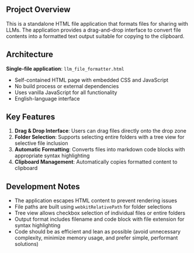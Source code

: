 ## Project Overview

This is a standalone HTML file application that formats files for sharing with LLMs. The application provides a drag-and-drop interface to convert file contents into a formatted text output suitable for copying to the clipboard.

## Architecture

**Single-file application**: `llm_file_formatter.html`
- Self-contained HTML page with embedded CSS and JavaScript
- No build process or external dependencies
- Uses vanilla JavaScript for all functionality
- English-language interface

## Key Features

1. **Drag & Drop Interface**: Users can drag files directly onto the drop zone
2. **Folder Selection**: Supports selecting entire folders with a tree view for selective file inclusion
3. **Automatic Formatting**: Converts files into markdown code blocks with appropriate syntax highlighting
4. **Clipboard Management**: Automatically copies formatted content to clipboard

## Development Notes

- The application escapes HTML content to prevent rendering issues
- File paths are built using `webkitRelativePath` for folder selections
- Tree view allows checkbox selection of individual files or entire folders
- Output format includes filename and code block with file extension for syntax highlighting
- Code should be as efficient and lean as possible (avoid unnecessary complexity, minimize memory usage, and prefer simple, performant solutions)
